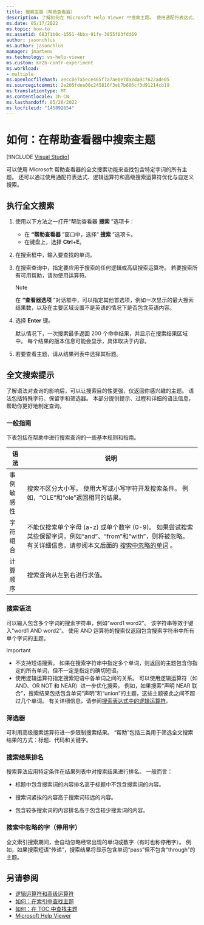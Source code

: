 ```yaml
---
title: 搜索主题（帮助查看器）
description: 了解如何在 Microsoft Help Viewer 中搜索主题。 使用通配符表达式、逻辑运算符和高级搜索运算符自定义搜索。
ms.date: 05/17/2022
ms.topic: how-to
ms.assetid: 683f1b0c-1551-4bba-91fe-3855f03fdd69
author: jasonchlus
ms.author: jasonchlus
manager: jmartens
ms.technology: vs-help-viewer
ms.custom: kr2b-contr-experiment
ms.workload:
- multiple
ms.openlocfilehash: aecc0e7a5ece465f7a7ae0e7da2da9c7622ade05
ms.sourcegitcommit: 2e205fdee00c245816f3eb7b606cf3d91214cb19
ms.translationtype: MT
ms.contentlocale: zh-CN
ms.lasthandoff: 05/26/2022
ms.locfileid: "145892654"
---
```

# <a name="how-to-search-for-topics-in-help-viewer"></a>如何：在帮助查看器中搜索主题

 [!INCLUDE [Visual Studio](~/includes/applies-to-version/vs-windows-only.md)]

可以使用 Microsoft 帮助查看器的全文搜索功能来查找包含特定字词的所有主题。 还可以通过使用通配符表达式、逻辑运算符和高级搜索运算符优化与自定义搜索。

## <a name="to-perform-a-full-text-search"></a>执行全文搜索

1. 使用以下方法之一打开“帮助查看器 **搜索** ”选项卡：

   - 在 **“帮助查看器** ”窗口中，选择“ **搜索** ”选项卡。
   - 在键盘上，选择 **Ctrl**+**E**。

1. 在搜索框中，输入要查找的单词。

1. 在搜索查询中，指定要应用于搜索的任何逻辑或高级搜索运算符。 若要搜索所有可用帮助，请勿使用运算符。

    > [!NOTE]
    > 在 **“查看器选项** ”对话框中，可以指定其他首选项，例如一次显示的最大搜索结果数，以及在主要区域设置不是英语的情况下是否包含英语内容。

1. 选择 **Enter** 键。

     默认情况下，一次搜索最多返回 200 个命中结果，并显示在搜索结果区域中。 每个结果的版本信息可能会显示，具体取决于内容。

1. 若要查看主题，请从结果列表中选择其标题。

## <a name="full-text-search-tips"></a>全文搜索提示

了解语法对查询的影响后，可以让搜索目的性更强，仅返回你感兴趣的主题。 语法包括特殊字符、保留字和筛选器。 本部分提供提示、过程和详细的语法信息，帮助你更好地制定查询。

### <a name="general-guidelines"></a>一般指南

下表包括在帮助中进行搜索查询的一些基本规则和指南。

|语法|说明|
|------------|-----------------|
|事例敏感性|搜索不区分大小写。 使用大写或小写字符开发搜索条件。 例如，“OLE”和“ole”返回相同的结果。|
|字符组合|不能仅搜索单个字母 (a-z) 或单个数字 (0-9)。 如果尝试搜索某些保留字词，例如“and”、“from”和“with”，则将被忽略。 有关详细信息，请参阅本文后面的 [搜索中忽略的单词](#words-ignored-in-searches-stop-words) 。|
|计算顺序|搜索查询从左到右进行求值。|

### <a name="search-syntax"></a>搜索语法

可以输入包含多个字词的搜索字符串，例如“word1 word2”。 该字符串等效于键入“word1 AND word2”。 使用 AND 运算符的搜索仅返回包含搜索字符串中所有单个字词的主题。

> [!IMPORTANT]
> - 不支持短语搜索。 如果在搜索字符串中指定多个单词，则返回的主题包含你指定的所有单词，但不一定是指定的确切短语。
> - 使用逻辑运算符指定搜索短语中各单词之间的关系。 可以使用逻辑运算符（如 AND、OR NOT 和 NEAR）进一步优化搜索。 例如，如果搜索“声明 NEAR 联合”，搜索结果包括包含单词“声明”和“union”的主题，这些主题彼此之间不超过几个单词。 有关详细信息，请参阅[搜索表达式中的逻辑运算符](../help-viewer/logical-operators-search-expressions.md)。

### <a name="filters"></a>筛选器

可利用高级搜索运算符进一步限制搜索结果。 “帮助”包括三类用于筛选全文搜索结果的方式：标题、代码和关键字。

### <a name="ranking-of-search-results"></a>搜索结果排名

搜索算法应用特定条件在结果列表中对搜索结果进行排名。 一般而言：

- 标题中包含搜索词的内容排名高于标题中不包含搜索词的内容。

- 搜索词紧挨的内容高于搜索词较远的内容。

- 包含较多搜索词的内容排名高于包含较少搜索词的内容。

### <a name="words-ignored-in-searches-stop-words"></a>搜索中忽略的字（停用字）

全文索引搜索期间，会自动忽略经常出现的单词或数字（有时也称停用字）。 例如，如果搜索短语“传递”，搜索结果将显示包含单词“pass”但不包含“through”的主题。

## <a name="see-also"></a>另请参阅

- [逻辑运算符和高级运算符](../help-viewer/logical-operators-search-expressions.md)
- [如何：在索引中查找主题](../help-viewer/find-topics-index.md)
- [如何：在 TOC 中查找主题](../help-viewer/find-topics-toc.md)
- [Microsoft Help Viewer](../help-viewer/overview.md)